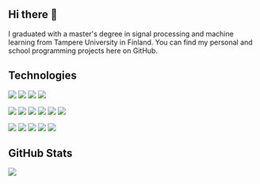 ## Hi there 👋
I graduated with a master's degree in signal processing and machine learning from Tampere University in Finland. You can find my personal and school programming projects here on GitHub.

## Technologies

![](https://img.shields.io/badge/Code-Python-informational?style=flat&logo=Python&logoColor=white&color=6990ec)
![](https://img.shields.io/badge/Code-C++-informational?style=flat&logo=Cplusplus&logoColor=white&color=6990ec)
![](https://img.shields.io/badge/Code-Java-informational?style=flat&logo=Java&logoColor=white&color=6990ec)
![](https://img.shields.io/badge/Code-Matlab-informational?style=flat&logo=matlab&logoColor=white&color=6990ec)

![](https://img.shields.io/badge/ML-Keras-informational?style=flat&logo=Keras&logoColor=white&color=2bb)
![](https://img.shields.io/badge/ML-TensorFlow-informational?style=flat&logo=tensorflow&logoColor=white&color=2bb)
![](https://img.shields.io/badge/ML-OpenCV-informational?style=flat&logo=OpenCV&logoColor=white&color=2bb)
![](https://img.shields.io/badge/ML-SciKitLearn-informational?style=flat&logo=SciKitLearn&logoColor=white&color=2bb)
![](https://img.shields.io/badge/ML-SciPy-informational?style=flat&logo=Scipy&logoColor=white&color=2bb)
![](https://img.shields.io/badge/ML-NLTK-informational?style=flat&logo=Nltk&logoColor=white&color=2bb)

![](https://img.shields.io/badge/Web-MySQL-informational?style=flat&logo=mysql&logoColor=white&color=orange)
![](https://img.shields.io/badge/Web-HTML-informational?style=flat&logo=html&logoColor=white&color=orange)
![](https://img.shields.io/badge/Web-CSS-informational?style=flat&logo=css&logoColor=white&color=orange)
![](https://img.shields.io/badge/Web-PHP-informational?style=flat&logo=php&logoColor=white&color=orange)
![](https://img.shields.io/badge/Code-JavaScript-informational?style=flat&logo=javascript&logoColor=white&color=orange)

## GitHub Stats

<img align="center" src="https://github-readme-stats-git-masterrstaa-rickstaa.vercel.app/api/top-langs/?username=ayoungkim-tech&count_private=true&langs_count=3&hide=QMake&theme=vue-dark" />

<!--
**ayoungkim-tech/ayoungkim-tech** is a ✨ _special_ ✨ repository because its `README.md` (this file) appears on your GitHub profile.

Here are some ideas to get you started:

- 🔭 I’m currently working on ...
- 🌱 I’m currently learning ...
- 👯 I’m looking to collaborate on ...
- 🤔 I’m looking for help with ...
- 💬 Ask me about ...
- 📫 How to reach me: ...
- 😄 Pronouns: ...
- ⚡ Fun fact: ...
-->
